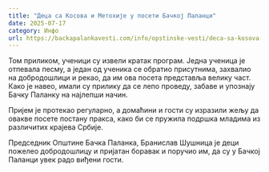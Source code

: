 ```yaml
---
title: "Деца са Косова и Метохије у посети Бачкој Паланци"
date: 2025-07-17
category: Инфо
url: https://backapalankavesti.com/info/opstinske-vesti/deca-sa-kosova-i-metohije-u-poseti-backoj-palanci/
---
```


Том приликом, ученици су извели кратак програм. Једна ученица је отпевала песму, а један од ученика се обратио присутнима, захвалио на добродошлици и рекао, да им ова посета представља велику част. Како је навео, имали су прилику да се лепо проведу, забаве и упознају Бачку Паланку на најлепши начин.

Пријем је протекао регуларно, а домаћини и гости су изразили жељу да овакве посете постану пракса, како би се пружила подршка младима из различитих крајева Србије.

Председник Општине Бачка Паланка, Бранислав Шушница је деци пожелео добродошлицу и пријатан боравак и поручио им, да су у Бачкој Паланци увек радо виђени гости.
